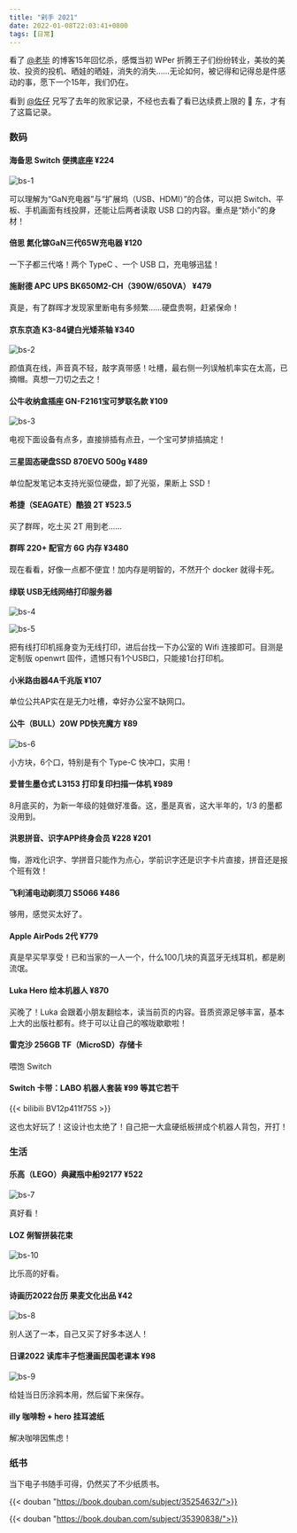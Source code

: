 ```yaml
---
title: "剁手 2021"
date: 2022-01-08T22:03:41+0800
tags: [日常]
---
```


看了 [@老毕](http://laob.me/2419/) 的博客15年回忆杀，感慨当初 WPer 折腾王子们纷纷转业，美妆的美妆、投资的投机、晒娃的晒娃，消失的消失……无论如何，被记得和记得总是件感动的事，愿下一个15年，我们仍在。

看到 [@佐仔](https://www.jinbo123.com/7819.html) 兄写了去年的败家记录，不经也去看了看已达续费上限的 🐶 东，才有了这篇记录。

### 数码

#### 海备思 Switch 便携底座 ¥224

![bs-1](https://r2.immmmm.com/2022/01/bs-1.png)

可以理解为“GaN充电器”与“扩展坞（USB、HDMI）”的合体，可以把 Switch、平板、手机画面有线投屏，还能让后两者读取 USB 口的内容。重点是“娇小”的身材！

<!--more-->
#### 倍思 氮化镓GaN三代65W充电器 ¥120

一下子都三代咯！两个 TypeC 、一个 USB 口，充电够迅猛！

#### 施耐德 APC UPS BK650M2-CH（390W/650VA） ¥479

真是，有了群晖才发现家里断电有多频繁……硬盘贵啊，赶紧保命！

#### 京东京造 K3-84键白光矮茶轴 ¥340

![bs-2](https://r2.immmmm.com/2022/01/bs-2.png)

颜值真在线，声音真不轻，敲字真带感！吐槽，最右侧一列误触机率实在太高，已摘帽。真想一刀切之去之！

#### 公牛收纳盒插座 GN-F2161宝可梦联名款 ¥109

![bs-3](https://r2.immmmm.com/2022/01/bs-3.png)

电视下面设备有点多，直接排插有点丑，一个宝可梦排插搞定！

#### 三星固态硬盘SSD 870EVO 500g ¥489

单位配发笔记本支持光驱位硬盘，卸了光驱，果断上 SSD！

#### 希捷（SEAGATE）酷狼 2T ¥523.5

买了群晖，吃土买 2T 用到老……

#### 群晖 220+ 配官方 6G 内存 ¥3480

现在看看，好像一点都不便宜！加内存是明智的，不然开个 docker 就得卡死。

#### 绿联 USB无线网络打印服务器

![bs-4](https://r2.immmmm.com/2022/01/bs-4.png)

![bs-5](https://r2.immmmm.com/2022/01/bs-5.png)

把有线打印机摇身变为无线打印，进后台找一下办公室的 Wifi 连接即可。目测是定制版 openwrt 固件，遗憾只有1个USB口，只能接1台打印机。

#### 小米路由器4A千兆版 ¥107

单位公共AP实在是无力吐槽，幸好办公室不缺网口。

#### 公牛（BULL）20W PD快充魔方 ¥89

![bs-6](https://r2.immmmm.com/2022/01/bs-6.png)

小方块，6个口，特别是有个 Type-C 快冲口，实用！

#### 爱普生墨仓式 L3153 打印复印扫描一体机 ¥989

8月底买的，为新一年级的娃做好准备。这，墨是真省，这大半年的，1/3 的墨都没用到。

#### 洪恩拼音、识字APP终身会员 ¥228 ¥201

悔，游戏化识字、学拼音只能作为点心，学前识字还是识字卡片直接，拼音还是报个班有效！

#### 飞利浦电动剃须刀 S5066 ¥486

够用，感觉买太好了。

#### Apple AirPods 2代 ¥779

真是早买早享受！已和当家的一人一个，什么100几块的真蓝牙无线耳机，都是刷流氓。

#### Luka Hero 绘本机器人 ¥870

买晚了！Luka 会跟着小朋友翻绘本，读当前页的内容。音质资源足够丰富，基本上大的出版社都有。终于可以让自己的喉咙歇歇啦！

#### 雷克沙 256GB TF（MicroSD）存储卡

喂饱 Switch

#### Switch 卡带：LABO 机器人套装 ¥99 等其它若干

{{< bilibili BV12p411f75S >}}

这也太好玩了！这设计也太绝了！自己把一大盒硬纸板拼成个机器人背包，开打！

### 生活

#### 乐高（LEGO）典藏瓶中船92177 ¥522

![bs-7](https://r2.immmmm.com/2022/01/bs-7.png)

真好看！

#### LOZ 俐智拼装花束

![bs-10](https://r2.immmmm.com/2022/01/bs-10.png)

比乐高的好看。

#### 诗画历2022台历 果麦文化出品 ¥42

![bs-8](https://r2.immmmm.com/2022/01/bs-8.png)

别人送了一本，自己又买了好多本送人！

#### 日课2022 读库丰子恺漫画民国老课本 ¥98

![bs-9](https://r2.immmmm.com/2022/01/bs-9.png)

给娃当日历涂鸦本用，然后留下来保存。

#### illy 咖啡粉 + hero 挂耳滤纸

解决咖啡因焦虑！

### 纸书

当下电子书随手可得，仍然买了不少纸质书。

{{< douban "https://book.douban.com/subject/35254632/">}}


{{< douban "https://book.douban.com/subject/35390838/">}}